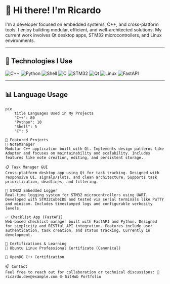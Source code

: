 # 👋 Hi there! I'm Ricardo

I'm a developer focused on embedded systems, C++, and cross-platform tools. I enjoy building modular, efficient, and well-architected solutions. My current work involves Qt desktop apps, STM32 microcontrollers, and Linux environments.

---

## 🧠 Technologies I Use

![C++](https://img.shields.io/badge/C++-blue?logo=c%2B%2B)
![Python](https://img.shields.io/badge/Python-yellow?logo=python)
![Shell](https://img.shields.io/badge/Shell-gray?logo=gnu-bash)
![C](https://img.shields.io/badge/C-00599C?logo=c&logoColor=white)
![STM32](https://img.shields.io/badge/STM32-003366?logo=stmicroelectronics&logoColor=white)
![Qt](https://img.shields.io/badge/Qt-41CD52?logo=qt&logoColor=white)
![Linux](https://img.shields.io/badge/Linux-black?logo=linux)
![FastAPI](https://img.shields.io/badge/FastAPI-009688?logo=fastapi&logoColor=white)

---

## 📊 Language Usage

```mermaid
pie
    title Languages Used in My Projects
    "C++": 80
    "Python": 10
    "Shell": 5
    "C": 5

🚀 Featured Projects
🧩 NoteManager
Modular C++ application built with Qt. Implements design patterns like Adapter and focuses on maintainability and scalability. Includes features like note creation, editing, and persistent storage.

📋 Task Manager GUI
Cross-platform desktop app using Qt for task tracking. Designed with responsive UI, signals/slots, and clean architecture. Supports task prioritization, deadlines, and filtering.

🔧 STM32 Embedded Logger
Real-time logging system for STM32 microcontrollers using UART. Developed with STM32CubeIDE and tested via serial terminals like PuTTY and minicom. Includes timestamped logs and configurable verbosity levels.

✅ Checklist App (FastAPI)
Web-based checklist manager built with FastAPI and Python. Designed for simplicity and RESTful API integration. Features include user authentication, task creation, and status tracking. Currently in development.

📜 Certifications & Learning
🐧 Ubuntu Linux Professional Certificate (Canonical)

🧠 OpenDG C++ Certification

📫 Contact
Feel free to reach out for collaboration or technical discussions: 📧 ricardo.dev@example.com 🌐 GitHub Portfolio
